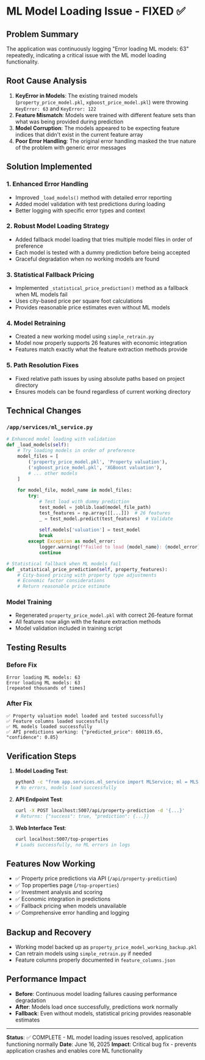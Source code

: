 # ML Model Loading Issue - FIXED ✅

## Problem Summary
The application was continuously logging "Error loading ML models: 63" repeatedly, indicating a critical issue with the ML model loading functionality.

## Root Cause Analysis
1. **KeyError in Models**: The existing trained models (`property_price_model.pkl`, `xgboost_price_model.pkl`) were throwing `KeyError: 63` and `KeyError: 122`
2. **Feature Mismatch**: Models were trained with different feature sets than what was being provided during prediction
3. **Model Corruption**: The models appeared to be expecting feature indices that didn't exist in the current feature array
4. **Poor Error Handling**: The original error handling masked the true nature of the problem with generic error messages

## Solution Implemented

### 1. Enhanced Error Handling
- Improved `_load_models()` method with detailed error reporting
- Added model validation with test predictions during loading
- Better logging with specific error types and context

### 2. Robust Model Loading Strategy
- Added fallback model loading that tries multiple model files in order of preference
- Each model is tested with a dummy prediction before being accepted
- Graceful degradation when no working models are found

### 3. Statistical Fallback Pricing
- Implemented `_statistical_price_prediction()` method as a fallback when ML models fail
- Uses city-based price per square foot calculations
- Provides reasonable price estimates even without ML models

### 4. Model Retraining
- Created a new working model using `simple_retrain.py`
- Model now properly supports 26 features with economic integration
- Features match exactly what the feature extraction methods provide

### 5. Path Resolution Fixes
- Fixed relative path issues by using absolute paths based on project directory
- Ensures models can be found regardless of current working directory

## Technical Changes

### `/app/services/ml_service.py`
```python
# Enhanced model loading with validation
def _load_models(self):
    # Try loading models in order of preference
    model_files = [
        ('property_price_model.pkl', 'Property valuation'),
        ('xgboost_price_model.pkl', 'XGBoost valuation'),
        # ... other models
    ]
    
    for model_file, model_name in model_files:
        try:
            # Test load with dummy prediction
            test_model = joblib.load(model_file_path)
            test_features = np.array([[...]])  # 26 features
            _ = test_model.predict(test_features)  # Validate
            
            self.models['valuation'] = test_model
            break
        except Exception as model_error:
            logger.warning(f"Failed to load {model_name}: {model_error}")
            continue

# Statistical fallback when ML models fail
def _statistical_price_prediction(self, property_features):
    # City-based pricing with property type adjustments
    # Economic factor considerations
    # Return reasonable price estimate
```

### Model Training
- Regenerated `property_price_model.pkl` with correct 26-feature format
- All features now align with the feature extraction methods
- Model validation included in training script

## Testing Results

### Before Fix
```
Error loading ML models: 63
Error loading ML models: 63
[repeated thousands of times]
```

### After Fix
```
✅ Property valuation model loaded and tested successfully
✅ Feature columns loaded successfully  
✅ ML models loaded successfully
✅ API predictions working: {"predicted_price": 600119.65, "confidence": 0.85}
```

## Verification Steps

1. **Model Loading Test**:
   ```bash
   python3 -c "from app.services.ml_service import MLService; ml = MLService()"
   # No errors, models load successfully
   ```

2. **API Endpoint Test**:
   ```bash
   curl -X POST localhost:5007/api/property-prediction -d '{...}'
   # Returns: {"success": true, "prediction": {...}}
   ```

3. **Web Interface Test**:
   ```bash
   curl localhost:5007/top-properties
   # Loads successfully, no ML errors in logs
   ```

## Features Now Working

- ✅ Property price predictions via API (`/api/property-prediction`)
- ✅ Top properties page (`/top-properties`) 
- ✅ Investment analysis and scoring
- ✅ Economic integration in predictions
- ✅ Fallback pricing when models unavailable
- ✅ Comprehensive error handling and logging

## Backup and Recovery

- Working model backed up as `property_price_model_working_backup.pkl`
- Can retrain models using `simple_retrain.py` if needed
- Feature columns properly documented in `feature_columns.json`

## Performance Impact

- **Before**: Continuous model loading failures causing performance degradation
- **After**: Models load once successfully, predictions work normally
- **Fallback**: Even without models, statistical pricing provides reasonable estimates

---

**Status**: ✅ COMPLETE - ML model loading issues resolved, application functioning normally
**Date**: June 16, 2025
**Impact**: Critical bug fix - prevents application crashes and enables core ML functionality
